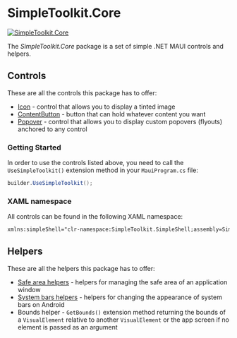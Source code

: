 # SimpleToolkit.Core

[![SimpleToolkit.Core](https://img.shields.io/nuget/v/SimpleToolkit.Core.svg?label=SimpleToolkit.Core)](https://www.nuget.org/packages/SimpleToolkit.Core/)

The *SimpleToolkit.Core* package is a set of simple .NET MAUI controls and helpers.

## Controls

These are all the controls this package has to offer:

- [Icon](Icon.md) - control that allows you to display a tinted image
- [ContentButton](ContentButton.md) - button that can hold whatever content you want
- [Popover](Popover.md) - control that allows you to display custom popovers (flyouts) anchored to any control

### Getting Started

In order to use the controls listed above, you need to call the `UseSimpleToolkit()` extension method in your `MauiProgram.cs` file:

```csharp
builder.UseSimpleToolkit();
```

### XAML namespace

All controls can be found in the following XAML namespace:

```xml
xmlns:simpleShell="clr-namespace:SimpleToolkit.SimpleShell;assembly=SimpleToolkit.SimpleShell"
```

## Helpers

These are all the helpers this package has to offer:

- [Safe area helpers](SafeAreaHelpers.md) - helpers for managing the safe area of an application window
- [System bars helpers](SystemBarsHelpers.md) - helpers for changing the appearance of system bars on Android
- Bounds helper - `GetBounds()` extension method returning the bounds of a `VisualElement` relative to another `VisualElement` or the app screen if no element is passed as an argument
